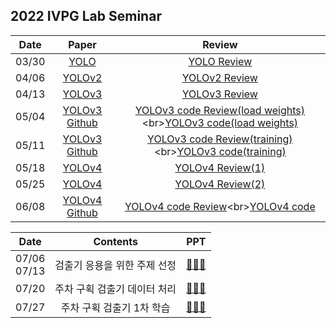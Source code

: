 ## 2022 IVPG Lab Seminar

|Date|Paper|Review|
|:--:|:--:|:--:|
|03/30|[YOLO](https://pjreddie.com/media/files/papers/yolo_1.pdf)|[YOLO Review](https://github.com/yunjeong-chang/2022_IVPGLab_PaperReview/blob/main/PaperReview/YOLO(03.30).pdf)|
|04/06|[YOLOv2](https://pjreddie.com/media/files/papers/YOLO9000.pdf)|[YOLOv2 Review](https://github.com/yunjeong-chang/2022_IVPGLab_PaperReview/blob/main/PaperReview/YOLOv2(04.06).pdf)|
|04/13|[YOLOv3](https://pjreddie.com/media/files/papers/YOLOv3.pdf)|[YOLOv3 Review](https://github.com/yunjeong-chang/2022_PaperReview/blob/main/PaperReview/YOLOv3(04.13).pdf)|
|05/04|[YOLOv3 Github](https://github.com/pythonlessons/TensorFlow-2.x-YOLOv3)|[YOLOv3 code Review(load weights)](https://github.com/yunjeong-chang/2022_PaperReview/blob/main/PaperReview/YOLOv3_code(05.04).pdf)<br>[YOLOv3 code(load weights)](https://github.com/yunjeong-chang/2022_PaperReview/blob/main/code/YOLOv3(0504).ipynb)|
|05/11|[YOLOv3 Github](https://github.com/pythonlessons/TensorFlow-2.x-YOLOv3)|[YOLOv3 code Review(training)](https://github.com/yunjeong-chang/2022_IVPG_Lab_Seminar/blob/main/PaperReview/YOLOv3_code(05.11).pdf)<br>[YOLOv3 code(training)](https://github.com/yunjeong-chang/2022_IVPG_Lab_Seminar/blob/main/code/YOLOv3_training(0511).ipynb)|
|05/18|[YOLOv4](https://arxiv.org/pdf/2004.10934.pdf)|[YOLOv4 Review(1)](https://github.com/yunjeong-chang/2022_IVPG_Lab_Seminar/blob/main/PaperReview/YOLOv4(05.18).pdf)|
|05/25|[YOLOv4](https://arxiv.org/pdf/2004.10934.pdf)|[YOLOv4 Review(2)](https://github.com/yunjeong-chang/2022_IVPG_Lab_Seminar/blob/main/PaperReview/YOLOv4(05.25).pdf)|
|06/08|[YOLOv4 Github](https://github.com/pythonlessons/TensorFlow-2.x-YOLOv3)|[YOLOv4 code Review](https://github.com/yunjeong-chang/2022_IVPG_Lab_Seminar/blob/main/PaperReview/YOLOv4(06.05).pdf)<br>[YOLOv4 code](https://github.com/yunjeong-chang/2022_IVPG_Lab_Seminar/blob/main/code/YOLOv4(0601).ipynb)|

|Date|Contents|PPT|
|:--:|:--:|:--:|
|07/06<br>07/13|검출기 응용을 위한 주제 선정|[👩🏻‍🏫](https://github.com/yunjeong-chang/2022_IVPG_Lab_Seminar/blob/main/Parking%20Slot%20Detection/07.13_YOLOv4_%E1%84%8C%E1%85%AE%E1%84%8C%E1%85%A6%E1%84%89%E1%85%A5%E1%86%AB%E1%84%8C%E1%85%A5%E1%86%BC.pdf)|
|07/20|주차 구획 검출기 데이터 처리|[👩🏻‍🏫](https://github.com/yunjeong-chang/2022_IVPG_Lab_Seminar/blob/main/Parking%20Slot%20Detection/07.20_%E1%84%80%E1%85%A5%E1%86%B7%E1%84%8E%E1%85%AE%E1%86%AF%E1%84%80%E1%85%B5%E1%84%8B%E1%85%B3%E1%86%BC%E1%84%8B%E1%85%AD%E1%86%BC_1%E1%84%8E%E1%85%A1%E1%84%89%E1%85%B5%E1%84%83%E1%85%A9.pdf)|
|07/27|주차 구획 검출기 1차 학습|[👩🏻‍🏫](https://github.com/yunjeong-chang/2022_IVPG_Lab_Seminar/blob/main/Parking%20Slot%20Detection/07.27_%E1%84%80%E1%85%A5%E1%86%B7%E1%84%8E%E1%85%AE%E1%86%AF%E1%84%80%E1%85%B5%E1%84%8B%E1%85%B3%E1%86%BC%E1%84%8B%E1%85%AD%E1%86%BC_1%E1%84%8E%E1%85%A1%E1%84%92%E1%85%A1%E1%86%A8%E1%84%89%E1%85%B3%E1%86%B8.pdf)|

